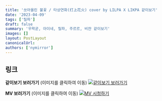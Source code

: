 ```yaml
---
title: '쏘아올린 불꽃 / 타상연화(打上花火) cover by LILPA X LIKPA 같이보기'
date: '2023-04-09'
tags: ['릴파']
draft: false
summary: '우왁굳, 아이네, 릴파, 주르르, 비챤 같이보기'
images: []
layout: PostLayout
canonicalUrl:
authors: ['nymirror']
---
```


## 링크

**같이보기 보러가기** (이미지를 클릭하여 이동)
[![같이보기 보러가기](https://cdn.discordapp.com/attachments/1136601898116464710/1211650793904807976/logo.png?ex=65eef8bc&is=65dc83bc&hm=95dc0e08c1f43025dd60def429896697b3787a9f923593eb50b24e9fb6280361&)](https://cafe.naver.com/steamindiegame/10701745)

**MV 보러가기** (이미지를 클릭하여 이동)
[![MV 시청하기](https://i.ytimg.com/vi/H02v7OU9Rtg/maxresdefault.jpg)](https://youtu.be/H02v7OU9Rtg)
